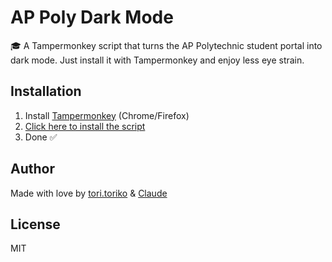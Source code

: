 # AP Poly Dark Mode

🎓 A Tampermonkey script that turns the AP Polytechnic student portal into dark mode.
Just install it with Tampermonkey and enjoy less eye strain.

## Installation

1. Install [Tampermonkey](https://www.tampermonkey.net/) (Chrome/Firefox)
2. [Click here to install the script](link-to-raw-user-script.js)
3. Done ✅

## Author

Made with love by [tori.toriko](https://github.com/tori-toriko) & [Claude](https://claude.ai) 

## License

MIT
